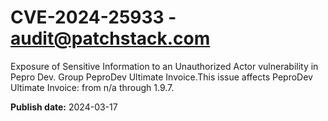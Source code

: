 # CVE-2024-25933 - audit@patchstack.com

Exposure of Sensitive Information to an Unauthorized Actor vulnerability in Pepro Dev. Group PeproDev Ultimate Invoice.This issue affects PeproDev Ultimate Invoice: from n/a through 1.9.7.



**Publish date:** 2024-03-17

